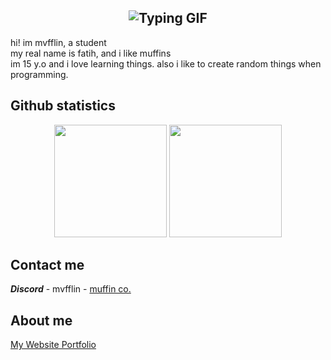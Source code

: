 <h2 align="center"><img src="https://readme-typing-svg.herokuapp.com?font=Poppins&weight=350&size=30&duration=3000&pause=1000&center=true&width=435&lines=Mvfflin's+github" alt="Typing GIF"></h2>
hi! im mvfflin, a student
<br>
my real name is fatih, and i like muffins
<br>
im 15 y.o and i love learning things.
also i like to create random things when programming.

## Github statistics
<p align="center">
  <img height="180em" src="https://github-readme-stats-git-masterrstaa-rickstaa.vercel.app/api?username=mvfflin&show_icons=true&theme=tokyonight&hide=issues&custom_title=My%20Github%20Stats!">
  <img height="180em" src="https://github-readme-stats-git-masterrstaa-rickstaa.vercel.app/api/top-langs/?username=mvfflin&hide=markdown,yaml,json&show_icons=true&theme=tokyonight&count_private=true&hide_title=true">
</p>

## Contact me
***Discord*** - mvfflin - [muffin co.](https://discord.gg/7uYHY7frbR)

## About me
[My Website Portfolio](https://profile.mvffin.my.id/)
